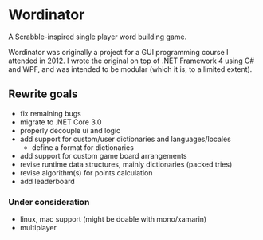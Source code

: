 # Wordinator
A Scrabble-inspired single player word building game.

Wordinator was originally a project for a GUI programming course I attended in 2012. I wrote the original on top of .NET Framework 4 using C# and WPF, and was intended to be modular (which it is, to a limited extent).

## Rewrite goals
- fix remaining bugs
- migrate to .NET Core 3.0
- properly decouple ui and logic
- add support for custom/user dictionaries and languages/locales
  - define a format for dictionaries
- add support for custom game board arrangements
- revise runtime data structures, mainly dictionaries (packed tries)
- revise algorithm(s) for points calculation
- add leaderboard

### Under consideration
- linux, mac support (might be doable with mono/xamarin)
- multiplayer
